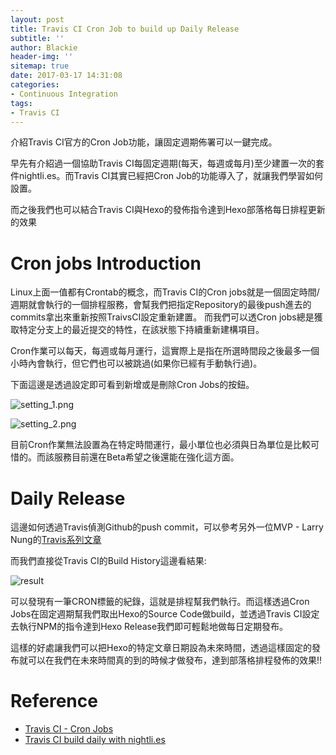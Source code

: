 ```yaml
---
layout: post
title: Travis CI Cron Job to build up Daily Release
subtitle: ''
author: Blackie
header-img: ''
sitemap: true
date: 2017-03-17 14:31:08
categories:
- Continuous Integration
tags:
- Travis CI
---
```


介紹Travis CI官方的Cron Job功能，讓固定週期佈署可以一鍵完成。

<!-- More -->

早先有介紹過一個協助Travis CI每固定週期(每天，每週或每月)至少建置一次的套件nightli.es。而Travis CI其實已經把Cron Job的功能導入了，就讓我們學習如何設置。

而之後我們也可以結合Travis CI與Hexo的發佈指令達到Hexo部落格每日排程更新的效果

# Cron jobs Introduction #

Linux上面一值都有Crontab的概念，而Travis CI的Cron jobs就是一個固定時間/週期就會執行的一個排程服務，會幫我們把指定Repository的最後push進去的commits拿出來重新按照TraivsCI設定重新建置。 而我們可以透Cron jobs總是獲取特定分支上的最近提交的特性，在該狀態下持續重新建構項目。

Cron作業可以每天，每週或每月運行，這實際上是指在所選時間段之後最多一個小時內會執行，但它們也可以被跳過(如果你已經有手動執行過)。 

下面這邊是透過設定即可看到新增或是刪除Cron Jobs的按鈕。

![setting_1.png](setting_1.png)

![setting_2.png](setting_2.png)

目前Cron作業無法設置為在特定時間運行，最小單位也必須與日為單位是比較可惜的。而該服務目前還在Beta希望之後還能在強化這方面。


# Daily Release #

這邊如何透過Travis偵測Github的push commit，可以參考另外一位MVP - Larry Nung的[Travis系列文章](http://larrynung.github.io/tags/Travis/)

而我們直接從Travis CI的Build History這邊看結果:

![result](result.png)

可以發現有一筆CRON標籤的紀錄，這就是排程幫我們執行。而這樣透過Cron Jobs在固定週期幫我們取出Hexo的Source Code做build，並透過Travis CI設定去執行NPM的指令達到Hexo Release我們即可輕鬆地做每日定期發布。

這樣的好處讓我們可以把Hexo的特定文章日期設為未來時間，透過這樣固定的發布就可以在我們在未來時間真的到的時候才做發布，達到部落格排程發佈的效果!!

# Reference #
- [Travis CI - Cron Jobs](https://docs.travis-ci.com/user/cron-jobs/)
- [Travis CI build daily with nightli.es](https://blackie1019.github.io/2016/08/19/Travis-CI-build-daily-with-nightli-es/)